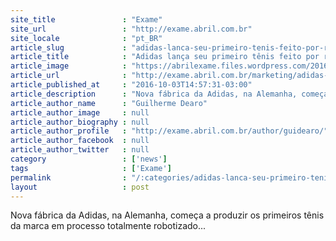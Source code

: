 ```yaml
---
site_title               : "Exame"
site_url                 : "http://exame.abril.com.br"
site_locale              : "pt_BR"
article_slug             : "adidas-lanca-seu-primeiro-tenis-feito-por-robos"
article_title            : "Adidas lança seu primeiro tênis feito por robôs"
article_image            : "https://abrilexame.files.wordpress.com/2016/10/size_960_16_9_adidas-tenis-robos.jpg?quality=70&strip=all&w=960"
article_url              : "http://exame.abril.com.br/marketing/adidas-lanca-seu-primeiro-tenis-feito-por-robos/"
article_published_at     : "2016-10-03T14:57:31-03:00"
article_description      : "Nova fábrica da Adidas, na Alemanha, começa a produzir os primeiros tênis da marca em processo totalmente robotizado..."
article_author_name      : "Guilherme Dearo"
article_author_image     : null
article_author_biography : null
article_author_profile   : "http://exame.abril.com.br/author/guidearo/"
article_author_facebook  : null
article_author_twitter   : null
category                 : ['news']
tags                     : ['Exame']
permalink                : "/:categories/adidas-lanca-seu-primeiro-tenis-feito-por-robos/"
layout                   : post
---
```


Nova fábrica da Adidas, na Alemanha, começa a produzir os primeiros tênis da marca em processo totalmente robotizado...
